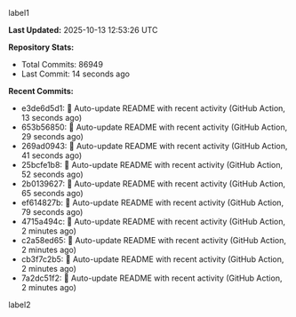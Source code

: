 
label1 
<!-- ACTIVITY_START -->
**Last Updated:** 2025-10-13 12:53:26 UTC

**Repository Stats:**
- Total Commits: 86949
- Last Commit: 14 seconds ago

**Recent Commits:**
- e3de6d5d1: 🤖 Auto-update README with recent activity (GitHub Action, 13 seconds ago)
- 653b56850: 🤖 Auto-update README with recent activity (GitHub Action, 29 seconds ago)
- 269ad0943: 🤖 Auto-update README with recent activity (GitHub Action, 41 seconds ago)
- 25bcfe1b8: 🤖 Auto-update README with recent activity (GitHub Action, 52 seconds ago)
- 2b0139627: 🤖 Auto-update README with recent activity (GitHub Action, 65 seconds ago)
- ef614827b: 🤖 Auto-update README with recent activity (GitHub Action, 79 seconds ago)
- 4715a494c: 🤖 Auto-update README with recent activity (GitHub Action, 2 minutes ago)
- c2a58ed65: 🤖 Auto-update README with recent activity (GitHub Action, 2 minutes ago)
- cb3f7c2b5: 🤖 Auto-update README with recent activity (GitHub Action, 2 minutes ago)
- 7a2dc51f2: 🤖 Auto-update README with recent activity (GitHub Action, 2 minutes ago)
<!-- ACTIVITY_END -->

label2
